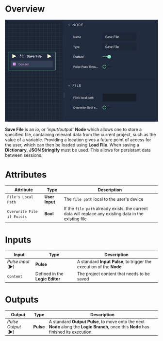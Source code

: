 # Overview

![The Savefile Node.](../../.gitbook/assets/Savefile.jpg)

**Save File** is an _io_, or '_input/output_'  **Node** which allows one to store a specified file, containing relevant data from the current project, such as the value of a variable. Providing a location gives a future point of access for the user, which can then be loaded using **Load File**. When saving a **Dictionary**, **JSON Stringify** must be used.  This allows for persistant data between sessions.

# Attributes

|Attribute|Type|Description|
|---|---|---|
|`File's Local Path`|**User Input**|The `file path` local to the user's device|
|`Overwrite File if Exists`|**Bool**|If the `file path` already exists, the current data will replace any existing data in the existing file

# Inputs

|Input|Type|Description|
|---|---|---|
|*Pulse Input* (►)|**Pulse**|A standard **Input Pulse**, to trigger the execution of the **Node**|
|`Content`|Defined in the **Logic Editor**|The project content that needs to be saved

# Outputs

|Output|Type|Description|
|---|---|---|
|*Pulse Output* (►)|**Pulse**|A standard **Output Pulse**, to move onto the next **Node** along the **Logic Branch**, once this **Node** has finished its execution.|
